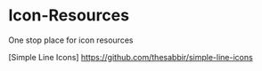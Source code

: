 # Icon-Resources
One stop place for icon resources

[Simple Line Icons]
https://github.com/thesabbir/simple-line-icons


